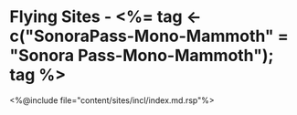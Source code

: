 # Flying Sites - <%= tag <- c("SonoraPass-Mono-Mammoth" = "Sonora Pass-Mono-Mammoth"); tag %>

<%@include file="content/sites/incl/index.md.rsp"%>

